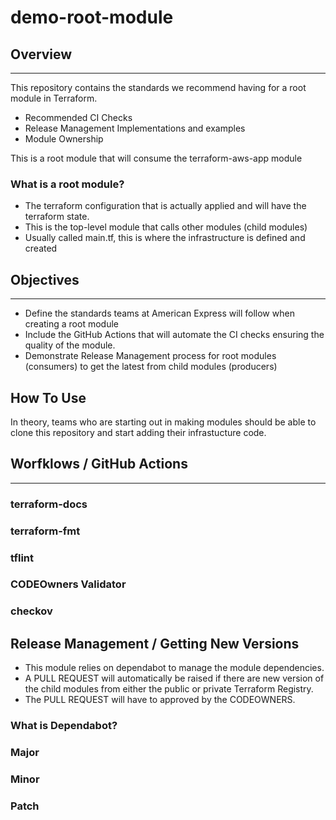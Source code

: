 # demo-root-module

## Overview
___
This repository contains the standards we recommend having for a root module in Terraform.

* Recommended CI Checks
* Release Management Implementations and examples
* Module Ownership

This is a root module that will consume the terraform-aws-app module

### What is a root module?

* The terraform configuration that is actually applied and will have the terraform state.
* This is the top-level module that calls other modules (child modules)
* Usually called main.tf, this is where the infrastructure is defined and created


## Objectives
___
* Define the standards teams at American Express will follow when creating a root module
* Include the GitHub Actions that will automate the CI checks ensuring the quality of the module.
* Demonstrate Release Management process for root modules (consumers) to get the latest from child modules (producers)

## How To Use

In theory, teams who are starting out in making modules should be able to clone this repository
and start adding their infrastucture code.

## Worfklows / GitHub Actions
___
### terraform-docs
### terraform-fmt
### tflint
### CODEOwners Validator
### checkov

## Release Management / Getting New Versions

* This module relies on dependabot to manage the module dependencies.
* A PULL REQUEST will automatically be raised if there are new version of the child modules from either the public or private Terraform Registry.
* The PULL REQUEST will have to approved by the CODEOWNERS.

### What is Dependabot?


### Major
### Minor
### Patch
